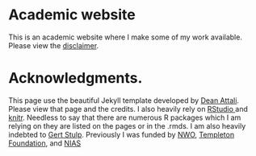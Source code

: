 # Academic website 

This is an academic website where I make some of my work available. Please view the [disclaimer](https://tvpollet.github.io/disclaimer/).

# Acknowledgments.

This page use the beautiful Jekyll template developed by [Dean Attali](http://deanattali.com). Please view that page and the credits. I also heavily rely on [RStudio ](www.rstudio.com)  and [knitr](https://yihui.name/knitr/). Needless to say that there are numerous R packages which  I am relying on they are listed on the pages or in the .rmds. I am also heavily indebted to [Gert Stulp](https://gertstulp.github.io).  Previously I was funded by [NWO](www.nwo.nl), [Templeton Foundation](www.templeton.org), and [NIAS](www.nias.nl)


